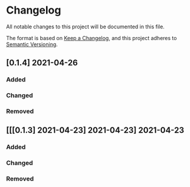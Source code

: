 # Changelog

All notable changes to this project will be documented in this file.

The format is based on [Keep a Changelog](https://keepachangelog.com/en/1.0.0/),
and this project adheres to [Semantic Versioning](https://semver.org/spec/v2.0.0.html).

## [0.1.4] 2021-04-26

### Added

### Changed

### Removed


## [[[0.1.3] 2021-04-23] 2021-04-23] 2021-04-23

### Added

### Changed

### Removed
